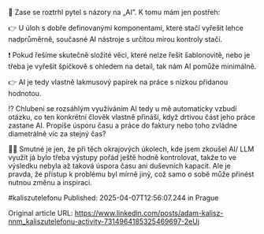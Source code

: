 🤖 Zase se roztrhl pytel s názory na „AI”. K tomu mám jen postřeh:


👉 U úloh s dobře definovanými komponentami, které stačí vyřešit lehce nadprůměrně, současné AI nástroje s určitou mírou kontroly stačí.


❗ Pokud řešíme skutečně složité věci, které nelze řešit šablonovitě, nebo je třeba je vyřešit špičkově s ohledem na detail, tak nám AI pomůže minimálně.


👉 AI je tedy vlastně lakmusový papírek na práce s nízkou přidanou hodnotou.


⁉️ Chlubení se rozsáhlým využíváním AI tedy u mě automaticky vzbudí otázku, co ten konkrétní člověk vlastně přináší, když drtivou část jeho práce zastane AI. Propíše úsporu času a práce do faktury nebo toho zvládne diametrálně víc za stejný čas?


🤷‍♂️ Smutné je jen, že při těch okrajových úkolech, kde jsem zkoušel AI/ LLM využít já bylo třeba výstupy pořád ještě hodně kontrolovat, takže to ve výsledku nebyla až taková úspora času ani duševních kapacit. Ale je pravda, že přístup k problému byl mírně jiný, což samo o sobě může přinést nutnou změnu a inspiraci.


#kaliszutelefonu
Published: 2025-04-07T12:56:07.244 in Prague

Original article URL: https://www.linkedin.com/posts/adam-kalisz-nnm_kaliszutelefonu-activity-7314964185325469697-2eUj

